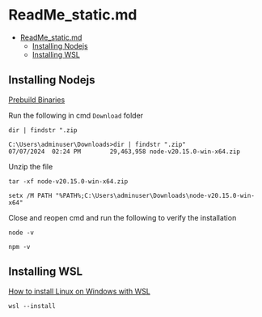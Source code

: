 # ReadMe_static.md

- [ReadMe\_static.md](#readme_staticmd)
  - [Installing Nodejs](#installing-nodejs)
  - [Installing WSL](#installing-wsl)

## Installing Nodejs

[Prebuild Binaries](https://nodejs.org/en/download/prebuilt-binaries)

Run the following in cmd `Download` folder

```batch
dir | findstr ".zip
```

```batch
C:\Users\adminuser\Downloads>dir | findstr ".zip"
07/07/2024  02:24 PM        29,463,958 node-v20.15.0-win-x64.zip
```

Unzip the file

```batch
tar -xf node-v20.15.0-win-x64.zip
```

```batch
setx /M PATH "%PATH%;C:\Users\adminuser\Downloads\node-v20.15.0-win-x64"
```

Close and reopen cmd and run the following to verify the installation

```batch
node -v
```

```batch
npm -v
```

## Installing WSL

[How to install Linux on Windows with WSL](https://learn.microsoft.com/en-us/windows/wsl/install)

```batch
wsl --install
```
